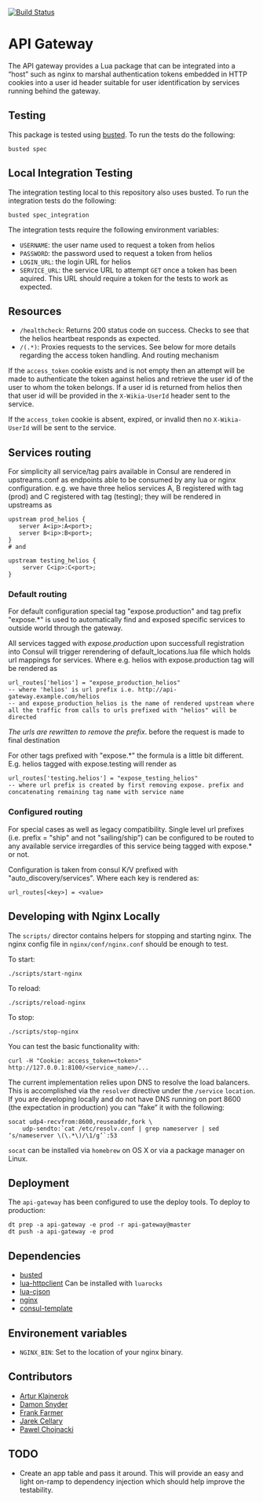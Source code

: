 [![Build Status](https://travis-ci.org/Wikia/api-gateway.svg?branch=master)](https://travis-ci.org/Wikia/api-gateway)

# API Gateway

The API gateway provides a Lua package that can be integrated into a “host”
such as nginx to marshal authentication tokens embedded in HTTP cookies into a
user id header suitable for user identification by services running behind the
gateway.

## Testing

This package is tested using [busted](http://olivinelabs.com/busted/). To run the tests do
the following:

```
busted spec
```

## Local Integration Testing

The integration testing local to this repository also uses busted. To run the
integration tests do the following:

```
busted spec_integration
```

The integration tests require the following environment variables:

 * `USERNAME`: the user name used to request a token from helios
 * `PASSWORD`: the password used to request a token from helios
 * `LOGIN_URL`: the login URL for helios
 * `SERVICE_URL`: the service URL to attempt `GET` once a token has been
	 aquired. This URL should require a token for the tests to work as expected.

## Resources

 * `/healthcheck`: Returns 200 status code on success. Checks to see that the
	 helios heartbeat responds as expected.
 * `/(.*)`: Proxies requests to the services. See below for more details regarding the access token handling. And routing mechanism


If the `access_token` cookie exists and is not empty then an attempt will be
made to authenticate the token against helios and retrieve the user id of the
user to whom the token belongs. If a user id is returned from helios then that
user id will be provided in the `X-Wikia-UserId` header sent to the service.

If the `access_token` cookie is absent, expired, or invalid then no
`X-Wikia-UserId` will be sent to the service.

## Services routing

For simplicity all service/tag pairs available in Consul are rendered in upstreams.conf as endpoints able to be consumed by any lua or nginx configuration. e.g. we have three helios services A, B registered with tag (prod) and C registered with tag (testing); they will be rendered in upstreams as

```
upstream prod_helios {
   server A<ip>:A<port>;
   server B<ip>:B<port>;
}
# and

upstream testing_helios {
	server C<ip>:C<port>;
}
```


### Default routing

For default configuration special tag "expose.production" and tag prefix "expose.*" is used to automatically find and exposed specific services to outside world through the gateway.

All services tagged with *expose.production* upon successfull registration into Consul will trigger rerendering of default_locations.lua file which holds url mappings for services. Where e.g. helios with expose.production tag will be rendered as
```
url_routes['helios'] = "expose_production_helios"
-- where 'helios' is url prefix i.e. http://api-gateway.example.com/helios
-- and expose_production_helios is the name of rendered upstream where all the traffic from calls to urls prefixed with "helios" will be directed
```

*The urls are rewritten to remove the prefix*. before the request is made to final destination

For other tags prefixed with "expose.*" the formula is a little bit different. E.g. helios tagged with expose.testing will render as
```
url_routes['testing.helios'] = "expose_testing_helios"
-- where url prefix is created by first removing expose. prefix and concatenating remaining tag name with service name
```

### Configured routing

For special cases as well as legacy compatibility. Single level url prefixes (i.e. prefix = "ship" and not "sailing/ship") can be configured to be routed to any available service irregardles of this service being tagged with expose.* or not.

Configuration is taken from consul K/V prefixed with "auto_discovery/services". Where each key is rendered as:
```
url_routes[<key>] = <value>
```

## Developing with Nginx Locally

The `scripts/` director contains helpers for stopping and starting nginx. The
nginx config file in `nginx/conf/nginx.conf` should be enough to test.

To start:

```
./scripts/start-nginx
```

To reload:

```
./scripts/reload-nginx
```

To stop:

```
./scripts/stop-nginx
```

You can test the basic functionality with:

```
curl -H "Cookie: access_token=<token>" http://127.0.0.1:8100/<service_name>/...
```

The current implementation relies upon DNS to resolve the load balancers. This
is accomplished via the `resolver` directive under the `/service` `location`. If
you are developing locally and do not have DNS running on port 8600 (the
expectation in production) you can “fake” it with the following:

```
socat udp4-recvfrom:8600,reuseaddr,fork \
	udp-sendto:`cat /etc/resolv.conf | grep nameserver | sed ‘s/nameserver \(\.*\)/\1/g’`:53
```

`socat` can be installed via `homebrew` on OS X or via a package manager on
Linux.

## Deployment

The `api-gateway` has been configured to use the deploy tools. To deploy to
production:

```
dt prep -a api-gateway -e prod -r api-gateway@master
dt push -a api-gateway -e prod
```

## Dependencies

 * [busted](http://olivinelabs.com/busted/)
 * [lua-httpclient](https://github.com/lusis/lua-httpclient) Can be installed with `luarocks`
 * [lua-cjson](https://github.com/mpx/lua-cjson)
 * [nginx](http://nginx.org/)
 * [consul-template](https://github.com/hashicorp/consul-template)

## Environement variables

 * `NGINX_BIN`: Set to the location of your nginx binary.

## Contributors

 * [Artur Klajnerok](https://github.com/ArturKlajnerok)
 * [Damon Snyder](https://github.com/drsnyder)
 * [Frank Farmer](https://github.com/frankfarmer)
 * [Jarek Cellary](https://github.com/jcellary)
 * [Pawel Chojnacki](https://github.com/pchojnacki)

## TODO

 * Create an app table and pass it around. This will provide an easy and light on-ramp to
   dependency injection which should help improve the testability.
